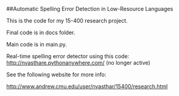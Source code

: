 
##Automatic Spelling Error Detection in Low-Resource Languages

This is the code for my 15-400 research project.

Final code is in docs folder.

Main code is in main.py.

Real-time spelling error detector using this code: http://nvasthare.pythonanywhere.com/ (no longer active)

See the following website for more info:

http://www.andrew.cmu.edu/user/nvasthar/15400/research.html
